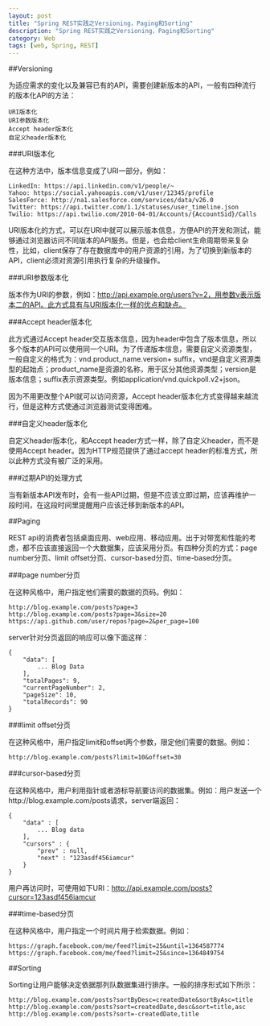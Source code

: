 ```yaml
---
layout: post
title: "Spring REST实践之Versioning，Paging和Sorting"
description: "Spring REST实践之Versioning，Paging和Sorting"
category: Web
tags: [web, Spring, REST]
---
```


##Versioning

为适应需求的变化以及兼容已有的API，需要创建新版本的API，一般有四种流行的版本化API的方法：

	URI版本化
	URI参数版本化
	Accept header版本化
	自定义header版本化

###URI版本化

在这种方法中，版本信息变成了URI一部分。例如：

	LinkedIn: https://api.linkedin.com/v1/people/~
	Yahoo: https://social.yahooapis.com/v1/user/12345/profile
	SalesForce: http://na1.salesforce.com/services/data/v26.0
	Twitter: https://api.twitter.com/1.1/statuses/user_timeline.json
	Twilio: https://api.twilio.com/2010-04-01/Accounts/{AccountSid}/Calls

URI版本化的方式，可以在URI中就可以展示版本信息，方便API的开发和测试，能够通过浏览器访问不同版本的API服务。但是，也会给client生命周期带来复杂性，比如，client保存了存在数据库中的用户资源的引用，为了切换到新版本的API，client必须对资源引用执行复杂的升级操作。

###URI参数版本化

版本作为URI的参数，例如：http://api.example.org/users?v=2，用参数v表示版本二的API。此方式具有与URI版本化一样的优点和缺点。

###Accept header版本化

此方式通过Accept header交互版本信息，因为header中包含了版本信息，所以多个版本的API可以使用同一个URI。为了传递版本信息，需要自定义资源类型，一般自定义的格式为：vnd.product_name.version+ suffix，vnd是自定义资源类型的起始点；product_name是资源的名称，用于区分其他资源类型；version是版本信息；suffix表示资源类型。例如application/vnd.quickpoll.v2+json。

因为不用更改整个API就可以访问资源，Accept header版本化方式变得越来越流行，但是这种方式使通过浏览器测试变得困难。

###自定义header版本化

自定义header版本化，和Accept header方式一样，除了自定义header，而不是使用Accept header。因为HTTP规范提供了通过accept header的标准方式，所以此种方式没有被广泛的采用。

###过期API的处理方式

当有新版本API发布时，会有一些API过期，但是不应该立即过期，应该再维护一段时间，在这段时间里提醒用户应该迁移到新版本的API。

##Paging

REST api的消费者包括桌面应用、web应用、移动应用。出于对带宽和性能的考虑，都不应该直接返回一个大数据集，应该采用分页。有四种分页的方式：page number分页、limit offset分页、cursor-based分页、time-based分页。

###page number分页

在这种风格中，用户指定他们需要的数据的页码。例如：

	http://blog.example.com/posts?page=3
	http://blog.example.com/posts?page=3&size=20
	https://api.github.com/user/repos?page=2&per_page=100

server针对分页返回的响应可以像下面这样：

	{
	 	"data": [
	 		... Blog Data
	 	],
	 	"totalPages": 9,
	 	"currentPageNumber": 2,
	 	"pageSize": 10,
	 	"totalRecords": 90
	}

###limit offset分页

在这种风格中，用户指定limit和offset两个参数，限定他们需要的数据。例如：
	
	http://blog.example.com/posts?limit=10&offset=30

###cursor-based分页

在这种风格中，用户利用指针或者游标导航要访问的数据集。例如：用户发送一个http://blog.example.com/posts请求，server端返回：
	
	{
 		"data" : [
 			... Blog data
 		],
		"cursors" : {
 			"prev" : null,
 			"next" : "123asdf456iamcur"
 		}
	}

用户再访问时，可使用如下URI：http://api.example.com/posts?cursor=123asdf456iamcur

###time-based分页

在这种风格中，用户指定一个时间片用于检索数据。例如：

	https://graph.facebook.com/me/feed?limit=25&until=1364587774
	https://graph.facebook.com/me/feed?limit=25&since=1364849754

##Sorting

Sorting让用户能够决定依据那列队数据集进行排序。一般的排序形式如下所示：

	http://blog.example.com/posts?sortByDesc=createdDate&sortByAsc=title
	http://blog.example.com/posts?sort=createdDate,desc&sort=title,asc
	http://blog.example.com/posts?sort=-createdDate,title
